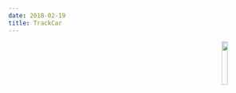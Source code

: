 ```yaml
---
date: 2018-02-19
title: TrackCar
---
```

<img align="right" src="https://i.imgur.com/p8jenZt.png" width=15%>

